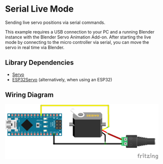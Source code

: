 # Serial Live Mode

Sending live servo positions via serial commands.

This example requires a USB connection to your PC and a running Blender instance with the Blender Servo Animation Add-on. After starting the live mode by connecting to the micro controller via serial, you can move the servo in real time via Blender.

## Library Dependencies

- [Servo](https://github.com/arduino-libraries/Servo)
- [ESP32Servo](https://github.com/madhephaestus/ESP32Servo) (alternatively, when using an ESP32)

## Wiring Diagram

![Arduino Nano with servo](../../images/arduino-nano-with-servo.png)
